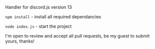 Handler for discord.js version 13

`npm install` - install all required dependancies

`node index.js` - start the project

I'm open to review and accept all pull requests, be my guest to submit yours, thanks!
